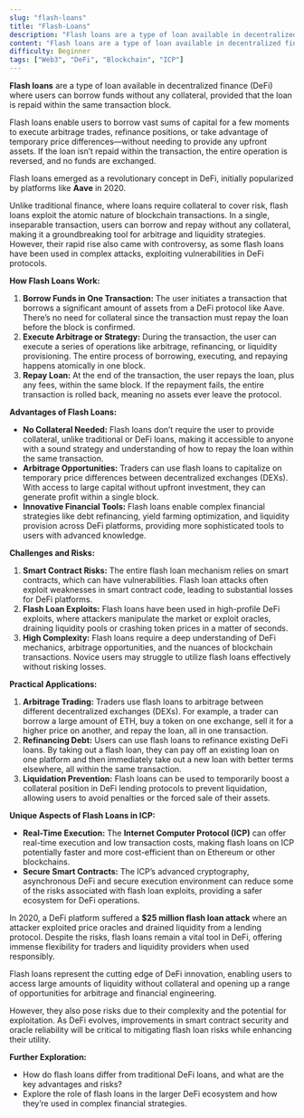 ```yaml
---
slug: "flash-loans"
title: "Flash-Loans"
description: "Flash loans are a type of loan available in decentralized finance (DeFi) where users can borrow funds without any collateral, provided that the loan is repaid within the same transaction block."
content: "Flash loans are a type of loan available in decentralized finance (DeFi) where users can borrow funds without any collateral, provided that the loan is repaid within the same transaction block."
difficulty: Beginner
tags: ["Web3", "DeFi", "Blockchain", "ICP"]
---
```


**Flash loans** are a type of loan available in decentralized finance (DeFi) where users can borrow funds without any collateral, provided that the loan is repaid within the same transaction block.

Flash loans enable users to borrow vast sums of capital for a few moments to execute arbitrage trades, refinance positions, or take advantage of temporary price differences—without needing to provide any upfront assets. If the loan isn’t repaid within the transaction, the entire operation is reversed, and no funds are exchanged.

Flash loans emerged as a revolutionary concept in DeFi, initially popularized by platforms like **Aave** in 2020.

Unlike traditional finance, where loans require collateral to cover risk, flash loans exploit the atomic nature of blockchain transactions. In a single, inseparable transaction, users can borrow and repay without any collateral, making it a groundbreaking tool for arbitrage and liquidity strategies. However, their rapid rise also came with controversy, as some flash loans have been used in complex attacks, exploiting vulnerabilities in DeFi protocols.

**How Flash Loans Work:**

1. **Borrow Funds in One Transaction:** The user initiates a transaction that borrows a significant amount of assets from a DeFi protocol like Aave. There’s no need for collateral since the transaction must repay the loan before the block is confirmed.
2. **Execute Arbitrage or Strategy:** During the transaction, the user can execute a series of operations like arbitrage, refinancing, or liquidity provisioning. The entire process of borrowing, executing, and repaying happens atomically in one block.
3. **Repay Loan:** At the end of the transaction, the user repays the loan, plus any fees, within the same block. If the repayment fails, the entire transaction is rolled back, meaning no assets ever leave the protocol.

**Advantages of Flash Loans:**

- **No Collateral Needed:** Flash loans don’t require the user to provide collateral, unlike traditional or DeFi loans, making it accessible to anyone with a sound strategy and understanding of how to repay the loan within the same transaction.
- **Arbitrage Opportunities:** Traders can use flash loans to capitalize on temporary price differences between decentralized exchanges (DEXs). With access to large capital without upfront investment, they can generate profit within a single block.
- **Innovative Financial Tools:** Flash loans enable complex financial strategies like debt refinancing, yield farming optimization, and liquidity provision across DeFi platforms, providing more sophisticated tools to users with advanced knowledge.

**Challenges and Risks:**

1. **Smart Contract Risks:** The entire flash loan mechanism relies on smart contracts, which can have vulnerabilities. Flash loan attacks often exploit weaknesses in smart contract code, leading to substantial losses for DeFi platforms.
2. **Flash Loan Exploits:** Flash loans have been used in high-profile DeFi exploits, where attackers manipulate the market or exploit oracles, draining liquidity pools or crashing token prices in a matter of seconds.
3. **High Complexity:** Flash loans require a deep understanding of DeFi mechanics, arbitrage opportunities, and the nuances of blockchain transactions. Novice users may struggle to utilize flash loans effectively without risking losses.

**Practical Applications:**

1. **Arbitrage Trading:** Traders use flash loans to arbitrage between different decentralized exchanges (DEXs). For example, a trader can borrow a large amount of ETH, buy a token on one exchange, sell it for a higher price on another, and repay the loan, all in one transaction.
2. **Refinancing Debt:** Users can use flash loans to refinance existing DeFi loans. By taking out a flash loan, they can pay off an existing loan on one platform and then immediately take out a new loan with better terms elsewhere, all within the same transaction.
3. **Liquidation Prevention:** Flash loans can be used to temporarily boost a collateral position in DeFi lending protocols to prevent liquidation, allowing users to avoid penalties or the forced sale of their assets.

**Unique Aspects of Flash Loans in ICP:**

- **Real-Time Execution:** The **Internet Computer Protocol (ICP)** can offer real-time execution and low transaction costs, making flash loans on ICP potentially faster and more cost-efficient than on Ethereum or other blockchains.
- **Secure Smart Contracts:** The ICP’s advanced cryptography, asynchronous DeFi and secure execution environment can reduce some of the risks associated with flash loan exploits, providing a safer ecosystem for DeFi operations.

In 2020, a DeFi platform suffered a **$25 million flash loan attack** where an attacker exploited price oracles and drained liquidity from a lending protocol. Despite the risks, flash loans remain a vital tool in DeFi, offering immense flexibility for traders and liquidity providers when used responsibly.

Flash loans represent the cutting edge of DeFi innovation, enabling users to access large amounts of liquidity without collateral and opening up a range of opportunities for arbitrage and financial engineering.

However, they also pose risks due to their complexity and the potential for exploitation. As DeFi evolves, improvements in smart contract security and oracle reliability will be critical to mitigating flash loan risks while enhancing their utility.

**Further Exploration:**

- How do flash loans differ from traditional DeFi loans, and what are the key advantages and risks?
- Explore the role of flash loans in the larger DeFi ecosystem and how they’re used in complex financial strategies.
